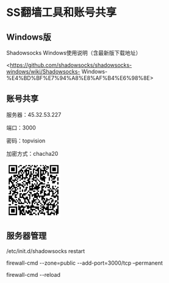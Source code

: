 # SS翻墙工具和账号共享



## Windows版

Shadowsocks Windows使用说明（含最新版下载地址）

<https://github.com/shadowsocks/shadowsocks-windows/wiki/Shadowsocks-
Windows-%E4%BD%BF%E7%94%A8%E8%AF%B4%E6%98%8E>



## 账号共享

服务器：45.32.53.227

端口：3000

密码：topvision

加密方式：chacha20



![](ss翻墙工具和账号共享.files/image002.png)





## 服务器管理

/etc/init.d/shadowsocks restart

firewall-cmd \--zone=public --add-port=3000/tcp –permanent

firewall-cmd \--reload





